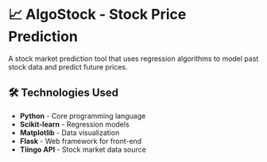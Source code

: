 <body>
    <h1>📈 AlgoStock - Stock Price Prediction</h1>
    <p>A stock market prediction tool that uses regression algorithms to model past stock data and predict future prices.</p>
    
  <h2>🛠️ Technologies Used</h2>
  <ul>
      <li><b>Python</b> - Core programming language</li>
      <li><b>Scikit-learn</b> - Regression models</li>
      <li><b>Matplotlib</b> - Data visualization</li>
      <li><b>Flask</b> - Web framework for front-end</li>
      <li><b>Tiingo API</b> - Stock market data source</li>
  </ul>
    
  
</body>
